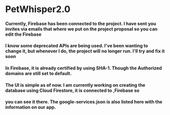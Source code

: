 # PetWhisper2.0
#### Currently, Firebase has been connected to the project. I have sent you invites via emails that where we put on the project proposal so you can edit the Firebase
#### I know some deprecated APIs are being used. I've been wanting to change it, but whenever I do, the project will no longer run. I'll try and fix it soon
#### In Firebase, it is already certified by using SHA-1. Though the Authorized domains are still set to default.
#### The UI is simple as of now. I am currently working on creating the database using Cloud Firestore, it is connected to ,Firebase so 
#### you can see it there. The google-services.json is also listed here with the information on our app.

